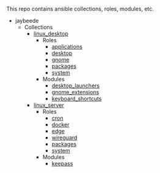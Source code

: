 This repo contains ansible collections, roles, modules, etc.

* jaybeede
  * Collections
    * [linux_desktop](jaybeede/linux_desktop/README.md)
      * Roles
        * [applications](jaybeede/linux_desktop/roles/applications/README.md)
        * [desktop](jaybeede/linux_desktop/roles/desktop/README.md)
        * [gnome](jaybeede/linux_desktop/roles/gnome/README.md)
        * [packages](jaybeede/linux_desktop/roles/packages/README.md)
        * [system](jaybeede/linux_desktop/roles/system/README.md)
      * Modules
        * [desktop_launchers](jaybeede/linux_desktop/plugins/modules/desktop_launchers.py)
        * [gnome_extensions](jaybeede/linux_desktop/plugins/modules/gnome_extensions.py)
        * [keyboard_shortcuts](jaybeede/linux_desktop/plugins/modules/keyboard_shortcuts.py)
    * [linux_server](jaybeede/linux_server/README.md)
      * Roles
        * [cron](jaybeede/linux_server/roles/cron/README.md)
        * [docker](jaybeede/linux_server/roles/docker/README.md)
        * [edge](jaybeede/linux_server/roles/edge/README.md)
        * [wireguard](jaybeede/linux_server/roles/wireguard/README.md)
        * [packages](jaybeede/linux_server/roles/packages/README.md)
        * [system](jaybeede/linux_server/roles/system/README.md)
      * Modules
        * [keepass](jaybeede/linux_server/plugins/modules/keepass.py)
